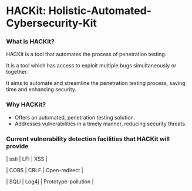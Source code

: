 # HACKit: Holistic-Automated-Cybersecurity-Kit
### What is HACKit?

HACKit is a tool that automates the process of penetration testing.

It is a tool which has access to exploit multiple bugs simultaneously or together.

It aims to automate and streamline the penetration testing process, saving time and enhancing security.​

### Why HACKit?

- Offers an automated, penetration testing solution.
- Addresses vulnerabilities in a timely manner, reducing security threats.​

### Current vulnerability detection facilities that HACKit will provide

| ssti | LFI   | XSS                 |

| CORS | CRLF  | Open-redirect       |

| SQLi | Log4j | Prototype-pollution |
